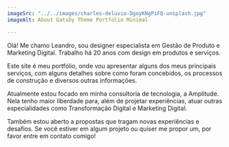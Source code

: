 ```yaml
---
imageSrc: "../../images/charles-deluvio-DgoyKNgPiFQ-unsplash.jpg"
imageAlt: About Gatsby Theme Portfolio Minimal

---
```

Olá! Me chamo Leandro, sou designer especialista em Gestão de Produto e Marketing Digital. Trabalho há 20 anos com design em produtos e serviços.

Este site é meu portfólio, onde vou apresentar alguns dos meus principais serviços, com alguns detalhes sobre como foram concebidos, os processos de construção e diversos outras informações.

Atualmente estou focado em minha consultoria de tecnologia, a Amplitude. Nela tenho maior liberdade para, além de projetar experiências, atuar outras especialidades como Transformação Digital e Marketing Digital.

Também estou aberto a propostas que tragam novas experiências e desafios. Se você estiver em algum projeto ou quiser me propor um, por favor entre em contato comigo!